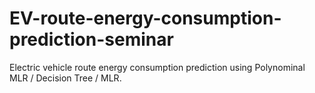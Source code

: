 # EV-route-energy-consumption-prediction-seminar
Electric vehicle route energy consumption prediction using Polynominal MLR / Decision Tree / MLR.
